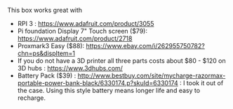 This box works great with  
* RPI 3 : https://www.adafruit.com/product/3055
* Pi foundation Display 7" Touch screen ($79): https://www.adafruit.com/product/2718
* Proxmark3 Easy ($88): https://www.ebay.com/i/262955750782?chn=ps&dispItem=1
* If you do not have a 3D printer all three parts costs about $80 - $120 on 3D hubs : https://www.3dhubs.com/ 
* Battery Pack ($39) : http://www.bestbuy.com/site/mycharge-razormax-portable-power-bank-black/6330174.p?skuId=6330174 :  I took it out of the case.  Using this style battery means longer life and easy to recharge.